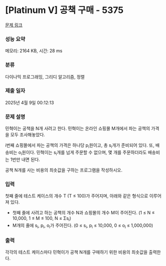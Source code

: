 # [Platinum V] 공책 구매 - 5375 

[문제 링크](https://www.acmicpc.net/problem/5375) 

### 성능 요약

메모리: 2164 KB, 시간: 28 ms

### 분류

다이나믹 프로그래밍, 그리디 알고리즘, 정렬

### 제출 일자

2025년 4월 9일 00:12:13

### 문제 설명

<p>민혁이는 공책을 N개 사려고 한다. 민혁이는 온라인 쇼핑몰 M개에서 파는 공책의 가격을 모두 조사해놓았다.</p>

<p>i번째 쇼핑몰에서 파는 공책의 가격은 하나당 p<sub>i</sub>원이고, 총 s<sub>i</sub>개가 준비되어 있다. 또, 배송비는 o<sub>i</sub>원이다. 민혁이는 s<sub>i</sub>개를 넘게 주문할 수 없으며, 몇 개를 주문하더라도 배송비는 1번만 내면 된다.</p>

<p>공책 N개를 사는 비용의 최솟값을 구하는 프로그램을 작성하시오.</p>

### 입력 

 <p>첫째 줄에 테스트 케이스의 개수 T (T ≤ 100)가 주어지며, 아래와 같은 형식으로 이루어져 있다.</p>

<ul>
	<li>첫째 줄에 사려고 하는 공책의 개수 N과 쇼핑몰의 개수 M이 주어진다. (1 ≤ N ≤ 10,000, 1 ≤ M ≤ 100, N ≤ Σs<sub>i</sub>)</li>
	<li>M개의 줄에 s<sub>i</sub>, p<sub>i</sub>, o<sub>i</sub>가 주어진다. (0 ≤ s<sub>i</sub>, p<sub>i</sub> ≤ 10,000, 0 ≤ o<sub>i</sub> ≤ 1,000,000)</li>
</ul>

### 출력 

 <p>각각의 테스트 케이스마다 민혁이가 공책 N개를 구매하기 위한 비용의 최솟값을 출력한다.</p>

